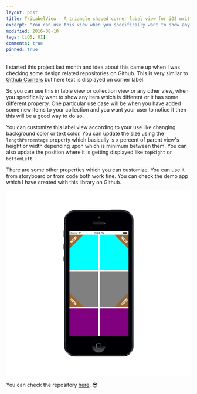 ```yaml
---
layout: post
title: TriLabelView - A triangle shaped corner label view for iOS written in Swift.
excerpt: "You can use this view when you specifically want to show any item which is different or it has some different property"
modified: 2016-08-10
tags: [iOS, UI]
comments: true
pinned: true
---
```



I started this project last month and idea about this came up when I was checking some design related repositories on Github. This is very similar to <a href=" https://github.com/tholman/github-corners">Github Corners</a> but here text is displayed on corner label.

So you can use this in table view or collection view or any other view, when you specifically want to show any item which is different or it has some different property. One particular use case will be when you have added some new items to your collection and you want your user to notice it then this will be a good way to do so.

You can customize this label view according to your use like changing background color or text color. You can update the size using the `lengthPercentage` property which basically is x percent of parent view's height or width depending upon which is minimum between them. You can also update the position where it is getting displayed like `topRight` or `bottomLeft`.

There are some other properties which you can customize. You can use it from storyboard or from code both work fine.
You can check the demo app which I have created with this library on Github.

<img src="/img/trilabelview-screenshot.png" alt="Screenshot">

You can check the repository <a href="https://github.com/mukeshthawani/TriLabelView">here</a>. 😎
